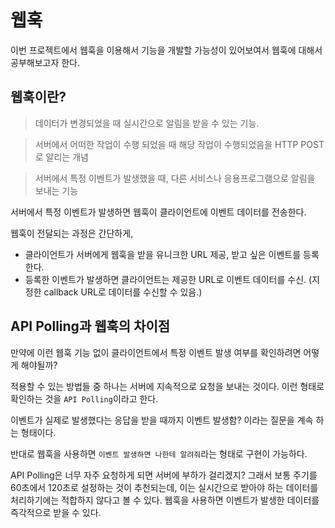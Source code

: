 # 웹훅

이번 프로젝트에서 웹훅을 이용해서 기능을 개발할 가능성이 있어보여서 웹훅에 대해서 공부해보고자 한다.

## 웹훅이란?

> 데이터가 변경되었을 때 실시간으로 알림을 받을 수 있는 기능.

> 서버에서 어떠한 작업이 수행 되었을 때 해당 작업이 수행되었음을 HTTP POST로 알리는 개념

> 서버에서 특정 이벤트가 발생했을 때, 다른 서비스나 응용프로그램으로 알림을 보내는 기능

서버에서 특정 이벤트가 발생하면 웹훅이 클라이언트에 이벤트 데이터를 전송한다.

웹훅이 전달되는 과정은 간단하게,

- 클라이언트가 서버에게 웹훅을 받을 유니크한 URL 제공, 받고 싶은 이벤트를 등록한다.
- 등록한 이벤트가 발생하면 클라이언트는 제공한 URL로 이벤트 데이터를 수신. (지정한 callback URL로 데이터를 수신할 수 있음.)

## API Polling과 웹훅의 차이점

만약에 이런 웹훅 기능 없이 클라이언트에서 특정 이벤트 발생 여부를 확인하려면 어떻게 해야될까?

적용할 수 있는 방법들 중 하나는 서버에 지속적으로 요청을 보내는 것이다. 이런 형태로 확인하는 것을 `API Polling`이라고 한다.

이벤트가 실제로 발생했다는 응답을 받을 때까지 이벤트 발생함? 이라는 질문을 계속 하는 형태이다.

반대로 웹훅을 사용하면 `이벤트 발생하면 나한테 알려줘`라는 형태로 구현이 가능하다.

API Polling은 너무 자주 요청하게 되면 서버에 부하가 걸리겠지? 그래서 보통 주기를 60초에서 120초로 설정하는 것이 추천되는데, 이는 실시간으로 받아야 하는 데이터를 처리하기에는 적합하지 않다고 볼 수 있다. 웹훅을 사용하면 이벤트가 발생한 데이터를 즉각적으로 받을 수 있다.

